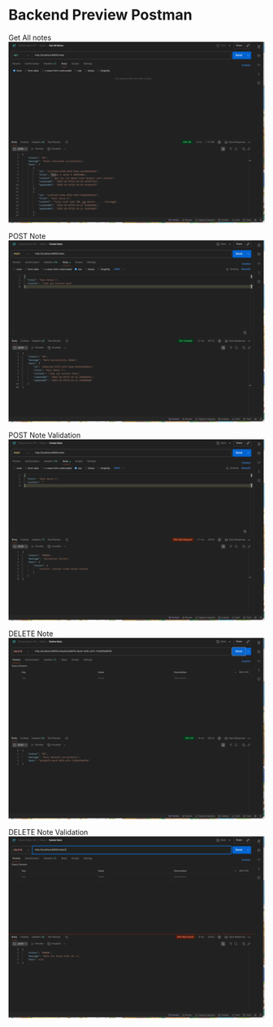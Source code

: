 # Backend Preview Postman

Get All notes
![GET All Notes.png](https://github.com/puxxbu/astrapay-spring-boot-external/blob/master/PREVIEW/GET%20All%20Notes.png?raw=true)


POST Note
![Post Note.png](https://github.com/puxxbu/astrapay-spring-boot-external/blob/master/PREVIEW/Post%20Note.png?raw=true)


POST Note Validation
![POST notes Validation.png](https://github.com/puxxbu/astrapay-spring-boot-external/blob/master/PREVIEW/POST%20notes%20Validation.png?raw=true)


DELETE Note
![DELETE Note by id.png](https://github.com/puxxbu/astrapay-spring-boot-external/blob/master/PREVIEW/DELETE%20Note%20by%20id.png?raw=true)

DELETE Note Validation
![DELETE Note not found.png](https://github.com/puxxbu/astrapay-spring-boot-external/blob/master/PREVIEW/DELETE%20Note%20not%20found.png?raw=true)
